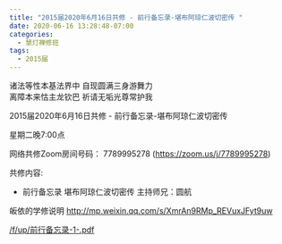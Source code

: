 ```yaml
---
title: "2015届2020年6月16日共修 - 前行备忘录-堪布阿琼仁波切密传 "
date: 2020-06-16 13:28:48-07:00
categories:
  - 慧灯禅修班
tags:
  - 2015届
---
```

诸法等性本基法界中 自现圆满三身游舞力  
离障本来怙主龙钦巴 祈请无垢光尊常护我  

2015届2020年6月16日共修 - 前行备忘录-堪布阿琼仁波切密传 

星期二晚7:00点 

网络共修Zoom房间号码： 7789995278 (<https://zoom.us/j/7789995278>)

共修内容: 

* 前行备忘录 堪布阿琼仁波切密传
 主持师兄：圆航

皈依的学修说明 <http://mp.weixin.qq.com/s/XmrAn9RMp_REVuxJFyt9uw>  

[/f/up/前行备忘录-1-.pdf](https://s3.ap-northeast-1.wasabisys.com/hdcx/hdv/f/up/前行备忘录-1-.pdf)